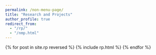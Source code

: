 ```yaml
---
permalink: /non-menu-page/
title: "Research and Projects"
author_profile: true
redirect_from: 
  - "/rp/"
  - "/nmp.html"
---
```


{% for post in site.rp reversed %} {% include rp.html %} {% endfor %}



